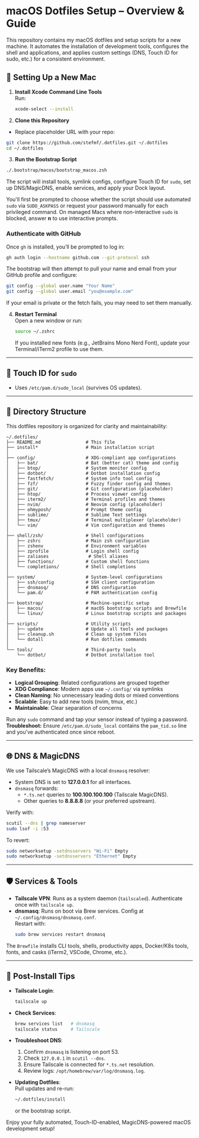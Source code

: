 # macOS Dotfiles Setup – Overview & Guide

This repository contains my macOS dotfiles and setup scripts for a new machine. It automates the installation of development tools, configures the shell and applications, and applies custom settings (DNS, Touch ID for sudo, etc.) for a consistent environment.

## 🚀 Setting Up a New Mac

1. **Install Xcode Command Line Tools**  
   Run:
   ```bash
   xcode-select --install
   ```

2. **Clone this Repository**  
- Replace placeholder URL with your repo:

```bash
git clone https://github.com/stefmf/.dotfiles.git ~/.dotfiles
cd ~/.dotfiles
```

3. **Run the Bootstrap Script**  
  ```bash
  ./.bootstrap/macos/bootstrap_macos.zsh
  ```
  The script will install tools, symlink configs, configure Touch ID for `sudo`, set up DNS/MagicDNS, enable services, and apply your Dock layout.

  You'll first be prompted to choose whether the script should use automated
  `sudo` via `SUDO_ASKPASS` or request your password manually for each
  privileged command. On managed Macs where non-interactive `sudo` is blocked,
  answer **n** to use interactive prompts.

### Authenticate with GitHub

Once `gh` is installed, you’ll be prompted to log in:

```bash
gh auth login --hostname github.com --git-protocol ssh
```

The bootstrap will then attempt to pull your name and email from your GitHub profile and configure:

```bash
git config --global user.name "Your Name"
git config --global user.email "you@example.com"
```

If your email is private or the fetch fails, you may need to set them manually.

4. **Restart Terminal**  
   Open a new window or run:
   ```bash
   source ~/.zshrc
   ```
   If you installed new fonts (e.g., JetBrains Mono Nerd Font), update your Terminal/iTerm2 profile to use them.

---

## 🔐 Touch ID for `sudo`

- Uses `/etc/pam.d/sudo_local` (survives OS updates).

---

## 📁 Directory Structure

This dotfiles repository is organized for clarity and maintainability:

```
~/.dotfiles/
├── README.md                 # This file
├── install*                  # Main installation script
│
├── config/                   # XDG-compliant app configurations
│   ├── bat/                  # Bat (better cat) theme and config
│   ├── btop/                 # System monitor config
│   ├── dotbot/               # Dotbot installation config
│   ├── fastfetch/            # System info tool config
│   ├── fzf/                  # Fuzzy finder config and themes
│   ├── git/                  # Git configuration (placeholder)
│   ├── htop/                 # Process viewer config
│   ├── iterm2/               # Terminal profiles and themes
│   ├── nvim/                 # Neovim config (placeholder)
│   ├── ohmyposh/             # Prompt theme config
│   ├── sublime/              # Sublime Text settings
│   ├── tmux/                 # Terminal multiplexer (placeholder)
│   └── vim/                  # Vim configuration and themes
│
├── shell/zsh/                # Shell configurations
│   ├── zshrc                 # Main zsh configuration
│   ├── zshenv                # Environment variables
│   ├── zprofile              # Login shell config
│   ├── zaliases               # Shell aliases
│   ├── functions/            # Custom shell functions
│   └── completions/          # Shell completions
│
├── system/                   # System-level configurations
│   ├── ssh/config            # SSH client configuration
│   ├── dnsmasq/              # DNS configuration
│   └── pam.d/                # PAM authentication config
│
├── bootstrap/                # Machine-specific setup
│   ├── macos/                # macOS bootstrap scripts and Brewfile
│   └── linux/                # Linux bootstrap scripts and packages
│
├── scripts/                  # Utility scripts
│   ├── update                # Update all tools and packages
│   ├── cleanup.sh            # Clean up system files
│   └── dotall                # Run dotfiles commands
│
└── tools/                    # Third-party tools
    └── dotbot/               # Dotbot installation tool
```

### Key Benefits:
- **Logical Grouping**: Related configurations are grouped together
- **XDG Compliance**: Modern apps use `~/.config/` via symlinks
- **Clean Naming**: No unnecessary leading dots or mixed conventions
- **Scalable**: Easy to add new tools (nvim, tmux, etc.)
- **Maintainable**: Clear separation of concerns

Run any `sudo` command and tap your sensor instead of typing a password.  
**Troubleshoot:** Ensure `/etc/pam.d/sudo_local` contains the `pam_tid.so` line and you’ve authenticated once since reboot.

---

## 🌐 DNS & MagicDNS

We use Tailscale’s MagicDNS with a local `dnsmasq` resolver:

- System DNS is set to **127.0.0.1** for all interfaces.
- `dnsmasq` forwards:
  - `*.ts.net` queries to **100.100.100.100** (Tailscale MagicDNS).
  - Other queries to **8.8.8.8** (or your preferred upstream).

Verify with:
```bash
scutil --dns | grep nameserver
sudo lsof -i :53
```

To revert:
```bash
sudo networksetup -setdnsservers "Wi-Fi" Empty
sudo networksetup -setdnsservers "Ethernet" Empty
```

---

## 🛡️ Services & Tools

- **Tailscale VPN**: Runs as a system daemon (`tailscaled`). Authenticate once with `tailscale up`.
- **dnsmasq**: Runs on boot via Brew services. Config at `~/.config/dnsmasq/dnsmasq.conf`.  
  Restart with:
  ```bash
  sudo brew services restart dnsmasq
  ```

The `Brewfile` installs CLI tools, shells, productivity apps, Docker/K8s tools, fonts, and casks (iTerm2, VSCode, Chrome, etc.).

---

## 🔧 Post-Install Tips

- **Tailscale Login**:  
  ```bash
  tailscale up
  ```
- **Check Services**:  
  ```bash
  brew services list   # dnsmasq
  tailscale status     # Tailscale
  ```
- **Troubleshoot DNS**:  
  1. Confirm `dnsmasq` is listening on port 53.  
  2. Check `127.0.0.1` in `scutil --dns`.  
  3. Ensure Tailscale is connected for `*.ts.net` resolution.  
  4. Review logs: `/opt/homebrew/var/log/dnsmasq.log`.

- **Updating Dotfiles**:  
  Pull updates and re-run:
  ```bash
  ~/.dotfiles/install
  ```
  or the bootstrap script.

Enjoy your fully automated, Touch-ID-enabled, MagicDNS-powered macOS development setup!

